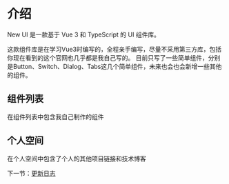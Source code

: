 # 介绍

New UI 是一款基于 Vue 3 和 TypeScript 的 UI 组件库。

这款组件库是在学习Vue3时编写的，全程亲手编写，尽量不采用第三方库，包括你现在看到的这个官网也几乎都是我自己写的。
目前只写了一些简单组件，分别是Button、Switch、Dialog、Tabs这几个简单组件，未来也会也会新增一些其他的组件。

## 组件列表

在组件列表中包含我自己制作的组件

## 个人空间

在个人空间中包含了个人的其他项目链接和技术博客



下一节：[更新日志](#/doc/logs)
